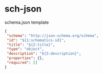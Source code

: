 # sch-json

schema.json template

```json
{
 "schema": "http://json-schema.org/schema",
 "id": "${1:schematics-id}",
 "title": "${2:title}",
 "type": "object",
 "description": "${3:description}",
 "properties": {},
 "required": []
}
```
